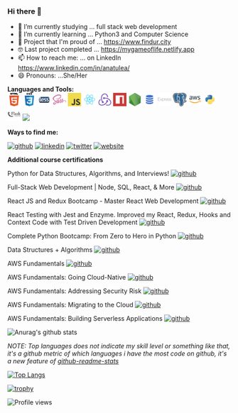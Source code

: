 ### Hi there 👋

- 🔭 I’m currently studying ... full stack web development
- 🌱 I’m currently learning ... Python3 and Computer Science
- 🤩 Project that I'm proud of ...  https://www.findur.city
- 🤓 Last project completed ... https://mygameoflife.netlify.app
- 📫 How to reach me: ... on LinkedIn https://www.linkedin.com/in/anatulea/
- 😄 Pronouns: ...She/Her 

**Languages and Tools:**  
<code><img height="30" src="https://raw.githubusercontent.com/github/explore/80688e429a7d4ef2fca1e82350fe8e3517d3494d/topics/html/html.png"></code>
<code><img height="30" src="https://raw.githubusercontent.com/github/explore/80688e429a7d4ef2fca1e82350fe8e3517d3494d/topics/css/css.png"></code> 
<code><img height="30" src="https://raw.githubusercontent.com/github/explore/80688e429a7d4ef2fca1e82350fe8e3517d3494d/topics/less/less.png"></code> 
<code><img height="30" src="https://raw.githubusercontent.com/github/explore/80688e429a7d4ef2fca1e82350fe8e3517d3494d/topics/sass/sass.png"></code> 
<code><img height="30" src="https://raw.githubusercontent.com/github/explore/80688e429a7d4ef2fca1e82350fe8e3517d3494d/topics/javascript/javascript.png"></code>
<code><img height="30" src="https://raw.githubusercontent.com/github/explore/80688e429a7d4ef2fca1e82350fe8e3517d3494d/topics/react/react.png"></code>
<code><img height="30" src="https://raw.githubusercontent.com/github/explore/80688e429a7d4ef2fca1e82350fe8e3517d3494d/topics/redux/redux.png"></code> 
<code><img height="30" src="https://raw.githubusercontent.com/github/explore/80688e429a7d4ef2fca1e82350fe8e3517d3494d/topics/npm/npm.png"></code>
<code><img height="30" src="https://raw.githubusercontent.com/github/explore/80688e429a7d4ef2fca1e82350fe8e3517d3494d/topics/nodejs/nodejs.png"></code> 
<code><img height="30" src="https://raw.githubusercontent.com/github/explore/80688e429a7d4ef2fca1e82350fe8e3517d3494d/topics/sql/sql.png"></code> 
<code><img height="30" src="https://raw.githubusercontent.com/github/explore/80688e429a7d4ef2fca1e82350fe8e3517d3494d/topics/express/express.png"></code> 
<code><img height="30" src="https://raw.githubusercontent.com/github/explore/80688e429a7d4ef2fca1e82350fe8e3517d3494d/topics/postgresql/postgresql.png"></code> 
<code><img height="30" src="https://raw.githubusercontent.com/github/explore/80688e429a7d4ef2fca1e82350fe8e3517d3494d/topics/aws/aws.png"></code> 
<code><img height="30" src="https://raw.githubusercontent.com/github/explore/80688e429a7d4ef2fca1e82350fe8e3517d3494d/topics/python/python.png"></code> 
<code><img height="30" src="https://raw.githubusercontent.com/github/explore/80688e429a7d4ef2fca1e82350fe8e3517d3494d/topics/flask/flask.png"></code> 
<code><img height="30" src="https://tele2iot.com/wp/uploads/2017/02/pubnub.png"></code>



**Ways to find me:**

[<img src='https://cdn.jsdelivr.net/npm/simple-icons@3.0.1/icons/github.svg' alt='github' height='30'>](https://github.com/anatulea)  [<img src='https://cdn.jsdelivr.net/npm/simple-icons@3.0.1/icons/linkedin.svg' alt='linkedin' height='30'>](https://www.linkedin.com/in/anatulea//)  [<img src='https://cdn.jsdelivr.net/npm/simple-icons@3.0.1/icons/twitter.svg' alt='twitter' height='30'>](https://twitter.com/tulea_ana)  [<img src='https://cdn.jsdelivr.net/npm/simple-icons@3.0.1/icons/icloud.svg' alt='website' height='30'>](http://anatulea.com/)   

**Additional course certifications**

Python for Data Structures, Algorithms, and Interviews!  [<img src='https://cdn.jsdelivr.net/npm/simple-icons@3.0.1/icons/udemy.svg' alt='github' height='20'>](https://www.udemy.com/certificate/UC-37e5eee9-4845-4e2a-becf-6622d9282f8b/)

Full-Stack Web Development | Node, SQL, React, & More  [<img src='https://cdn.jsdelivr.net/npm/simple-icons@3.0.1/icons/udemy.svg' alt='github' height='20'>](http://ude.my/UC-9fe32c48-d0b9-4929-aa91-510881de3a0e)

React JS and Redux Bootcamp - Master React Web Development  [<img src='https://cdn.jsdelivr.net/npm/simple-icons@3.0.1/icons/udemy.svg' alt='github' height='20'>](https://www.udemy.com/certificate/UC-2c7dfb9f-8ed3-498a-8c99-e421a6171957/)

React Testing with Jest and Enzyme.
Improved my React, Redux, Hooks and Context Code with Test Driven Development [<img src='https://cdn.jsdelivr.net/npm/simple-icons@3.0.1/icons/udemy.svg' alt='github' height='20'>](https://www.udemy.com/certificate/UC-adf83765-0da2-495a-9e97-0d64bb03d250/)

Complete Python Bootcamp: From Zero to Hero in Python [<img src='https://cdn.jsdelivr.net/npm/simple-icons@3.0.1/icons/udemy.svg' alt='github' height='20'>](http://ude.my/UC-0cafdaa1-8670-4c08-aef7-a76c4f56402f)

Data Structures + Algorithms [<img src='https://cdn.jsdelivr.net/npm/simple-icons@3.0.1/icons/udemy.svg' alt='github' height='20'>](https://www.udemy.com/certificate/UC-163c77ff-6cc4-44f4-89d9-4e9f38af6ac8/)


AWS Fundamentals [<img src='https://cdn.jsdelivr.net/npm/simple-icons@3.0.1/icons/coursera.svg' alt='github' height='20'>](https://coursera.org/share/c8a919fced58e3a57525f2b617e816ee)

AWS Fundamentals: Going Cloud-Native [<img src='https://cdn.jsdelivr.net/npm/simple-icons@3.0.1/icons/coursera.svg' alt='github' height='20'>](https://coursera.org/share/2f3b75dd771b234889dd9a302e5142d7)

AWS Fundamentals: Addressing Security Risk [<img src='https://cdn.jsdelivr.net/npm/simple-icons@3.0.1/icons/coursera.svg' alt='github' height='20'>](https://coursera.org/share/3c5838482a549d39f3158e9ac5fbdd73)

AWS Fundamentals: Migrating to the Cloud [<img src='https://cdn.jsdelivr.net/npm/simple-icons@3.0.1/icons/coursera.svg' alt='github' height='20'>](https://coursera.org/share/f8d945e76ef8dfc7213f7b088a969131)

AWS Fundamentals: Building Serverless Applications [<img src='https://cdn.jsdelivr.net/npm/simple-icons@3.0.1/icons/coursera.svg' alt='github' height='20'>](https://coursera.org/share/267d16e0ae0510d9af4149a7e6fa0c0d)





![Anurag's github stats](https://github-readme-stats.vercel.app/api?username=anatulea&show_icons=true&theme=vue)

*NOTE: Top languages does not indicate my skill level or something like that, it's a github metric of which languages i have the most code on github, it's a new feature of [github-readme-stats](https://github.com/anuraghazra/github-readme-stats)*

 [![Top Langs](https://github-readme-stats.vercel.app/api/top-langs/?username=anatulea&layout=compact&hide=jupyter%20notebook)](https://github.com/anuraghazra/github-readme-stats)
 
 
 [![trophy](https://github-profile-trophy.vercel.app/?username=anatulea&rank=SECRET,SSS,SS,S,AAA,AA,A,B,C&margin-w=15)](https://github.com/ryo-ma/github-profile-trophy)
 
 
 ![Profile views](https://gpvc.arturio.dev/anatulea)  



